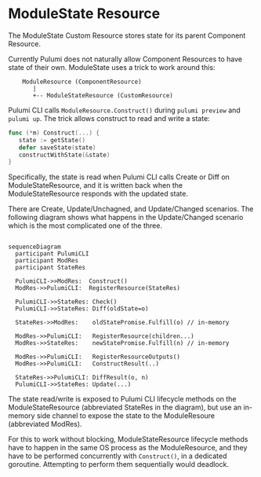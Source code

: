 # ModuleState Resource

The ModuleState Custom Resource stores state for its parent Component Resource.

Currently Pulumi does not naturally allow Component Resources to have state of their own. ModuleState uses a trick to
work around this:

```
    ModuleResource (ComponentResource)
       |
       +-- ModuleStateResource (CustomResource)

```

Pulumi CLI calls `ModuleResource.Construct()` during `pulumi preview` and `pulumi up`. The trick allows construct to read
and write a state:

``` go
func (*m) Construct(...) {
   state := getState()
   defer saveState(state)
   constructWithState(&state)
}
```

Specifically, the state is read when Pulumi CLI calls Create or Diff on ModuleStateResource, and it is written back when
the ModuleStateResource responds with the updated state.

There are Create, Update/Unchagned, and Update/Changed scenarios. The following diagram shows what happens in the
Update/Changed scenario which is the most complicated one of the three.

``` mermaid

sequenceDiagram
  participant PulumiCLI
  participant ModRes
  participant StateRes

  PulumiCLI->>ModRes:  Construct()
  ModRes->>PulumiCLI:  RegisterResource(StateRes)

  PulumiCLI->>StateRes: Check()
  PulumiCLI->>StateRes: Diff(oldState=o)

  StateRes->>ModRes:    oldStatePromise.Fulfill(o) // in-memory

  ModRes->>PulumiCLI:   RegisterResource(children...)
  ModRes->>StateRes:    newStatePromise.Fulfill(n) // in-memory

  ModRes->>PulumiCLI:   RegisterResourceOutputs()
  ModRes->>PulumiCLI:   ConstructResult(..)

  StateRes->>PulumiCLI: DiffResult(o, n)
  PulumiCLI->>StateRes: Update(...)

```

The state read/write is exposed to Pulumi CLI lifecycle methods on the ModuleStateResource (abbreviated StateRes in the
diagram), but use an in-memory side channel to expose the state to the ModuleResoure (abbreviated ModRes).

For this to work without blocking, ModuleStateResource lifecycle methods have to happen in the same OS process as the
ModuleResource, and they have to be performed concurrently with `Construct()`, in a dedicated goroutine. Attempting to
perform them sequentially would deadlock.
